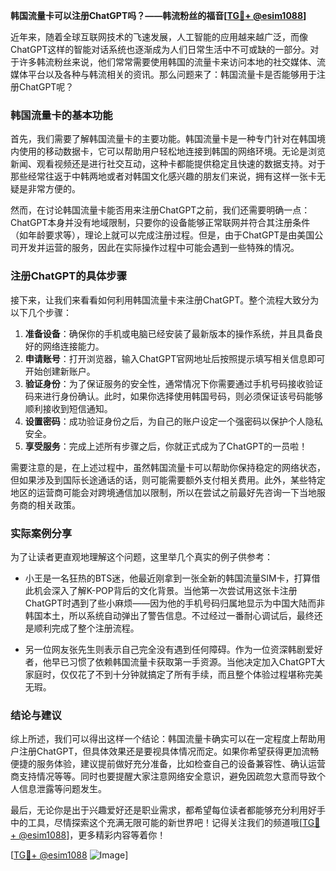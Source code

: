 **韩国流量卡可以注册ChatGPT吗？——韩流粉丝的福音[[TG💪+ @esim1088](https://t.me/s/esim1088)]**

近年来，随着全球互联网技术的飞速发展，人工智能的应用越来越广泛，而像ChatGPT这样的智能对话系统也逐渐成为人们日常生活中不可或缺的一部分。对于许多韩流粉丝来说，他们常常需要使用韩国的流量卡来访问本地的社交媒体、流媒体平台以及各种与韩流相关的资讯。那么问题来了：韩国流量卡是否能够用于注册ChatGPT呢？

### 韩国流量卡的基本功能

首先，我们需要了解韩国流量卡的主要功能。韩国流量卡是一种专门针对在韩国境内使用的移动数据卡，它可以帮助用户轻松地连接到韩国的网络环境。无论是浏览新闻、观看视频还是进行社交互动，这种卡都能提供稳定且快速的数据支持。对于那些经常往返于中韩两地或者对韩国文化感兴趣的朋友们来说，拥有这样一张卡无疑是非常方便的。

然而，在讨论韩国流量卡能否用来注册ChatGPT之前，我们还需要明确一点：ChatGPT本身并没有地域限制，只要你的设备能够正常联网并符合其注册条件（如年龄要求等），理论上就可以完成注册过程。但是，由于ChatGPT是由美国公司开发并运营的服务，因此在实际操作过程中可能会遇到一些特殊的情况。

### 注册ChatGPT的具体步骤

接下来，让我们来看看如何利用韩国流量卡来注册ChatGPT。整个流程大致分为以下几个步骤：

1. **准备设备**：确保你的手机或电脑已经安装了最新版本的操作系统，并且具备良好的网络连接能力。
2. **申请账号**：打开浏览器，输入ChatGPT官网地址后按照提示填写相关信息即可开始创建新账户。
3. **验证身份**：为了保证服务的安全性，通常情况下你需要通过手机号码接收验证码来进行身份确认。此时，如果你选择使用韩国号码，则必须保证该号码能够顺利接收到短信通知。
4. **设置密码**：成功验证身份之后，为自己的账户设定一个强密码以保护个人隐私安全。
5. **享受服务**：完成上述所有步骤之后，你就正式成为了ChatGPT的一员啦！

需要注意的是，在上述过程中，虽然韩国流量卡可以帮助你保持稳定的网络状态，但如果涉及到国际长途通话的话，则可能需要额外支付相关费用。此外，某些特定地区的运营商可能会对跨境通信加以限制，所以在尝试之前最好先咨询一下当地服务商的相关政策。

### 实际案例分享

为了让读者更直观地理解这个问题，这里举几个真实的例子供参考：

- 小王是一名狂热的BTS迷，他最近刚拿到一张全新的韩国流量SIM卡，打算借此机会深入了解K-POP背后的文化背景。当他第一次尝试用这张卡注册ChatGPT时遇到了些小麻烦——因为他的手机号码归属地显示为中国大陆而非韩国本土，所以系统自动弹出了警告信息。不过经过一番耐心调试后，最终还是顺利完成了整个注册流程。
  
- 另一位网友张先生则表示自己完全没有遇到任何障碍。作为一位资深韩剧爱好者，他早已习惯了依赖韩国流量卡获取第一手资源。当他决定加入ChatGPT大家庭时，仅仅花了不到十分钟就搞定了所有手续，而且整个体验过程堪称完美无瑕。

### 结论与建议

综上所述，我们可以得出这样一个结论：韩国流量卡确实可以在一定程度上帮助用户注册ChatGPT，但具体效果还是要视具体情况而定。如果你希望获得更加流畅便捷的服务体验，建议提前做好充分准备，比如检查自己的设备兼容性、确认运营商支持情况等等。同时也要提醒大家注意网络安全意识，避免因疏忽大意而导致个人信息泄露等问题发生。

最后，无论你是出于兴趣爱好还是职业需求，都希望每位读者都能够充分利用好手中的工具，尽情探索这个充满无限可能的新世界吧！记得关注我们的频道哦[[TG💪+ @esim1088](https://t.me/s/esim1088)]，更多精彩内容等着你！

[[TG💪+ @esim1088](https://t.me/s/esim1088) ![Image](https://i.postimg.cc/4NQfJmqS/Snipaste-2025-05-13-00-14-12.png)]